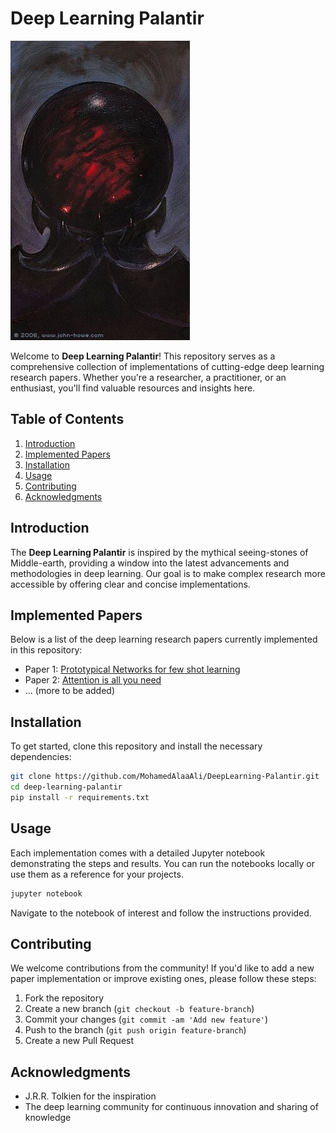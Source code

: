 
# Deep Learning Palantir

![Palantir Image Placeholder](assets/Saruman's_Palantir.jpg)

Welcome to **Deep Learning Palantir**! This repository serves as a comprehensive collection of implementations of cutting-edge deep learning research papers. Whether you're a researcher, a practitioner, or an enthusiast, you'll find valuable resources and insights here.

## Table of Contents

1. [Introduction](#introduction)
2. [Implemented Papers](#implemented-papers)
3. [Installation](#installation)
4. [Usage](#usage)
5. [Contributing](#contributing)
6. [Acknowledgments](#acknowledgments)

## Introduction

The **Deep Learning Palantir** is inspired by the mythical seeing-stones of Middle-earth, providing a window into the latest advancements and methodologies in deep learning. Our goal is to make complex research more accessible by offering clear and concise implementations.

## Implemented Papers

Below is a list of the deep learning research papers currently implemented in this repository:

- Paper 1: [Prototypical Networks for few shot learning](https://proceedings.neurips.cc/paper_files/paper/2017/file/cb8da6767461f2812ae4290eac7cbc42-Paper.pdf)
- Paper 2: [Attention is all you need](lhttps://arxiv.org/abs/1706.03762)
- ... (more to be added)

## Installation

To get started, clone this repository and install the necessary dependencies:

```bash
git clone https://github.com/MohamedAlaaAli/DeepLearning-Palantir.git
cd deep-learning-palantir
pip install -r requirements.txt
```

## Usage

Each implementation comes with a detailed Jupyter notebook demonstrating the steps and results. You can run the notebooks locally or use them as a reference for your projects.

```bash
jupyter notebook
```

Navigate to the notebook of interest and follow the instructions provided.

## Contributing

We welcome contributions from the community! If you'd like to add a new paper implementation or improve existing ones, please follow these steps:

1. Fork the repository
2. Create a new branch (`git checkout -b feature-branch`)
3. Commit your changes (`git commit -am 'Add new feature'`)
4. Push to the branch (`git push origin feature-branch`)
5. Create a new Pull Request



## Acknowledgments

- J.R.R. Tolkien for the inspiration
- The deep learning community for continuous innovation and sharing of knowledge
